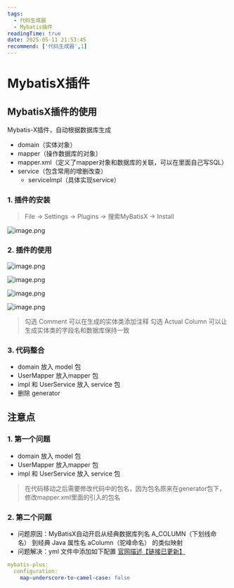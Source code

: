 ```yaml
---
tags:
  - 代码生成器
  - Mybatis插件
readingTime: true
date: 2025-05-11 21:53:45
recommend: ['代码生成器',1]
---
```

# MybatisX插件
## MybatisX插件的使用

Mybatis-X插件，自动根据数据库生成 ​
- domain（实体对象）​
- mapper（操作数据库的对象）​
- mapper.xml（定义了mapper对象和数据库的关联，可以在里面自己写SQL）​
- service（包含常用的增删改查）​
	- serviceImpl（具体实现service）
### 1. 插件的安装

>File -> Settings -> Plugins -> 搜索MyBatisX -> Install​

![image.png](https://imgsbo.oss-cn-shanghai.aliyuncs.com/undefined20250508110932611.png)

### 2. 插件的使用

![image.png](https://imgsbo.oss-cn-shanghai.aliyuncs.com/undefined20250508111012828.png)

![image.png](https://imgsbo.oss-cn-shanghai.aliyuncs.com/undefined20250508111028834.png)

![image.png](https://imgsbo.oss-cn-shanghai.aliyuncs.com/undefined20250508111046702.png)

![image.png](https://imgsbo.oss-cn-shanghai.aliyuncs.com/undefined20250508111104754.png)

>勾选 Comment 可以在生成的实体类添加注释​
  勾选 Actual Column 可以让生成实体类的字段名和数据库保持一致

### 3. 代码整合​
- domain 放入 model 包​
- UserMapper 放入mapper 包​
- impl 和 UserService 放入 service 包​
- 删除 generator


## 注意点

### 1. 第一个问题

- domain 放入 model 包​
- UserMapper 放入mapper 包​
- impl 和 UserService 放入 service 包​
> 在代码移动之后需要修改代码中的包名，因为包名原来在generator包下，修改mapper.xml里面的引入的包名
### 2. 第二个问题

- 问题原因：MyBatisX自动开启从经典数据库列名 A_COLUMN（下划线命名） 到经典 Java 属性名 aColumn（驼峰命名） 的类似映射​
- 问题解决：yml 文件中添加如下配置
	[官网描述【链接已更新】](https://baomidou.com/reference/#mapunderscoretocamelcase)

```yml
mybatis-plus:​
  configuration:​
    map-underscore-to-camel-case: false
```

